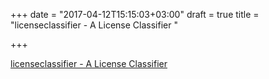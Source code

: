 +++
date = "2017-04-12T15:15:03+03:00"
draft = true
title = "licenseclassifier - A License Classifier "

+++

<p><a href="https://t.co/zQGev4cKKL">licenseclassifier - A License Classifier </a></p>